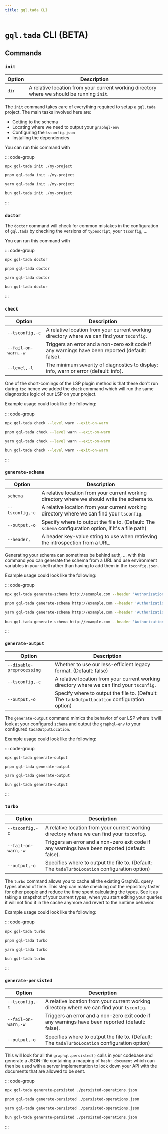 ```yaml
---
title: gql.tada CLI
---
```


# `gql.tada` CLI (BETA)

## Commands

### `init`

| Option               | Description                                                                                |
| -------------------- | ------------------------------------------------------------------------------------------ |
| `dir`              | A relative location from your current working directory where we should be running `init`.   |

The `init` command takes care of everything required to setup a `gql.tada`
project. The main tasks involved here are:

- Getting to the schema
- Locating where we need to output your `graphql-env`
- Configuring the `tsconfig.json`
- Installing the dependencies

You can run this command with

::: code-group

```sh [npm]
npx gql-tada init ./my-project
```

```sh [pnpm]
pnpm gql-tada init ./my-project
```

```sh [yarn]
yarn gql-tada init ./my-project
```

```sh [bun]
bun gql-tada init ./my-project
```

:::

### `doctor`

The `doctor` command will check for common mistakes in the configuration of `gql.tada`
by checking the versions of `typescript`, your `tsconfig`, ...

You can run this command with

::: code-group

```sh [npm]
npx gql-tada doctor
```

```sh [pnpm]
pnpm gql-tada doctor
```

```sh [yarn]
yarn gql-tada doctor
```

```sh [bun]
bun gql-tada doctor
```

:::

### `check`

| Option               | Description                                                                                     |
| -------------------- | ----------------------------------------------------------------------------------------------- |
| `--tsconfig,-c`      | A relative location from your current working directory where we can find your `tsconfig`.      |
| `--fail-on-warn,-w`  | Triggers an error and a non-zero exit code if any warnings have been reported (default: false). |
| `--level,-l`         | The minimum severity of diagnostics to display: info, warn or error (default: info).            |

One of the short-comings of the LSP plugin method is that these don't run during `tsc`
hence we added the `check` command which will run the same diagnostics logic of our LSP
on your project.

Example usage could look like the following:

::: code-group

```sh [npm]
npx gql-tada check --level warn --exit-on-warn
```

```sh [pnpm]
pnpm gql-tada check --level warn --exit-on-warn
```

```sh [yarn]
yarn gql-tada check --level warn --exit-on-warn
```

```sh [bun]
bun gql-tada check --level warn --exit-on-warn
```

:::

### `generate-schema`

| Option               | Description                                                                                            |
| -------------------- | ------------------------------------------------------------------------------------------------------ |
| `schema`             | A relative location from your current working directory where we should write the schema to.           |
| `--tsconfig,-c`      | A relative location from your current working directory where we can find your `tsconfig`.             |
| `--output,-o`        | Specify where to output the file to. (Default: The `schema` configuration option, if it's a file path) |
| `--header,`          | A header key-value string to use when retrieving the introspection from a URL.                         |

Generating your schema can sometimes be behind auth, ... with this command you can
generate the schema from a URL and use environment variables in your shell rather than
having to add them in the `tsconfig.json`.

Example usage could look like the following:

::: code-group

```sh [npm]
npx gql-tada generate-schema http://example.com --header 'Authorization: Bearer token'
```

```sh [pnpm]
pnpm gql-tada generate-schema http://example.com --header 'Authorization: Bearer token'
```

```sh [yarn]
yarn gql-tada generate-schema http://example.com --header 'Authorization: Bearer token'
```

```sh [bun]
bun gql-tada generate-schema http://example.com --header 'Authorization: Bearer token'
```

:::

### `generate-output`

| Option                    | Description                                                                                            |
| ------------------------- | ------------------------------------------------------------------------------------------------------ |
| `--disable-preprocessing` | Whether to use our less-efficient legacy format. (Default: false)                                      |
| `--tsconfig,-c`           | A relative location from your current working directory where we can find your `tsconfig`.             |
| `--output,-o`             | Specify where to output the file to. (Default: The `tadaOutputLocation` configuration option)          |

The `generate-output` command mimics the behavior of our LSP where it will look at
your configured `schema` and output the `graphql-env` to your configured
`tadaOutputLocation`.

Example usage could look like the following:

::: code-group

```sh [npm]
npx gql-tada generate-output
```

```sh [pnpm]
pnpm gql-tada generate-output
```

```sh [yarn]
yarn gql-tada generate-output
```

```sh [bun]
bun gql-tada generate-output
```

:::

### `turbo`

| Option               | Description                                                                                     |
| -------------------- | ----------------------------------------------------------------------------------------------- |
| `--tsconfig,-c`      | A relative location from your current working directory where we can find your `tsconfig`.      |
| `--fail-on-warn,-w`  | Triggers an error and a non-zero exit code if any warnings have been reported (default: false). |
| `--output,-o`        | Specifies where to output the file to. (Default: The `tadaTurboLocation` configuration option)  |

The `turbo` command allows you to cache all the existing GraphQL query types ahead
of time. This step can make checking out the repository faster for other people and
reduce the time spent calculating the types. See it as taking a snapshot of your
current types, when you start editing your queries it will not find it in the cache
anymore and revert to the runtime behavior.

Example usage could look like the following:

::: code-group

```sh [npm]
npx gql-tada turbo
```

```sh [pnpm]
pnpm gql-tada turbo
```

```sh [yarn]
yarn gql-tada turbo
```

```sh [bun]
bun gql-tada turbo
```

:::

### `generate-persisted`

| Option               | Description                                                                                     |
| -------------------- | ----------------------------------------------------------------------------------------------- |
| `--tsconfig,-c`      | A relative location from your current working directory where we can find your `tsconfig`.      |
| `--fail-on-warn,-w`  | Triggers an error and a non-zero exit code if any warnings have been reported (default: false). |
| `--output,-o`        | Specifies where to output the file to. (Default: The `tadaTurboLocation` configuration option)  |

This will look for all the `graphql.persisted()` calls in your codebase and generate
a JSON-file containing a mapping of `hash: document` which can then be used with
a server implementation to lock down your API with the documents that are allowed
to be sent.

::: code-group

```sh [npm]
npx gql-tada generate-persisted ./persisted-operations.json
```

```sh [pnpm]
pnpm gql-tada generate-persisted ./persisted-operations.json
```

```sh [yarn]
yarn gql-tada generate-persisted ./persisted-operations.json
```

```sh [bun]
bun gql-tada generate-persisted ./persisted-operations.json
```

:::
